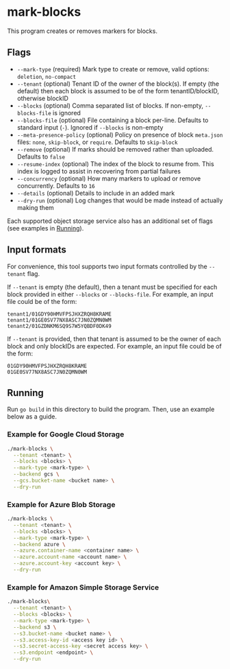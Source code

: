 # mark-blocks

This program creates or removes markers for blocks.

## Flags

- `--mark-type` (required) Mark type to create or remove, valid options: `deletion`, `no-compact`
- `--tenant` (optional) Tenant ID of the owner of the block(s). If empty (the default) then each block is assumed to be of the form tenantID/blockID, otherwise blockID
- `--blocks` (optional) Comma separated list of blocks. If non-empty, `--blocks-file` is ignored
- `--blocks-file` (optional) File containing a block per-line. Defaults to standard input (`-`). Ignored if `--blocks` is non-empty
- `--meta-presence-policy` (optional) Policy on presence of block `meta.json` files: `none`, `skip-block`, or `require`. Defaults to `skip-block`
- `--remove` (optional) If marks should be removed rather than uploaded. Defaults to `false`
- `--resume-index` (optional) The index of the block to resume from. This index is logged to assist in recovering from partial failures
- `--concurrency` (optional) How many markers to upload or remove concurrently. Defaults to `16`
- `--details` (optional) Details to include in an added mark
- `--dry-run` (optional) Log changes that would be made instead of actually making them

Each supported object storage service also has an additional set of flags (see examples in [Running](##Running)).

## Input formats

For convenience, this tool supports two input formats controlled by the `--tenant` flag.

If `--tenant` is empty (the default), then a tenant must be specified for each block provided in either `--blocks` or `--blocks-file`. For example, an input file could be of the form:
```
tenant1/01GDY90HMVFPSJHXZRQH8KRAME
tenant1/01GE0SV77NX8ASC7JN0ZQMN0WM
tenant2/01GZDNKM6SQ9S7W5YQBDF0DK49
```

If `--tenant` is provided, then that tenant is assumed to be the owner of each block and only blockIDs are expected. For example, an input file could be of the form:
```
01GDY90HMVFPSJHXZRQH8KRAME
01GE0SV77NX8ASC7JN0ZQMN0WM
```

## Running

Run `go build` in this directory to build the program. Then, use an example below as a guide.

### Example for Google Cloud Storage

```bash
./mark-blocks \
  --tenant <tenant> \
  --blocks <blocks> \
  --mark-type <mark-type> \
  --backend gcs \
  --gcs.bucket-name <bucket name> \
  --dry-run
```

### Example for Azure Blob Storage

```bash
./mark-blocks \
  --tenant <tenant> \
  --blocks <blocks> \
  --mark-type <mark-type> \
  --backend azure \
  --azure.container-name <container name> \
  --azure.account-name <account name> \
  --azure.account-key <account key> \
  --dry-run
```

### Example for Amazon Simple Storage Service

```bash
./mark-blocks\
  --tenant <tenant> \
  --blocks <blocks> \
  --mark-type <mark-type> \
  --backend s3 \
  --s3.bucket-name <bucket name> \
  --s3.access-key-id <access key id> \
  --s3.secret-access-key <secret access key> \
  --s3.endpoint <endpoint> \
  --dry-run
```
